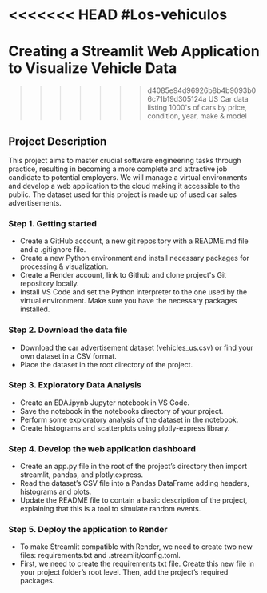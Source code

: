 <<<<<<< HEAD
#Los-vehiculos
=======
# Creating a Streamlit Web Application to Visualize Vehicle Data
>>>>>>> d4085e94d96926b8b4b9093b06c71b19d305124a
US Car data listing 1000's of cars by price, condition, year, make &amp; model

## Project Description
This project aims to master crucial software engineering tasks through practice, resulting in becoming a more complete and attractive job candidate to potential employers.
We will manage a virtual environments and develop a web application to the cloud making it accessible to the public.
The dataset used for this project is made up of used car sales advertisements.

### Step 1. Getting started
- Create a GitHub account, a new git repository with a README.md file and a .gitignore file.
- Create a new Python environment and install necessary packages for processing & visualization.
- Create a Render account, link to Github and clone project's Git repository locally.
- Install VS Code and set the Python interpreter to the one used by the virtual environment. Make sure you have the necessary packages installed.

### Step 2. Download the data file
- Download the car advertisement dataset (vehicles_us.csv) or find your own dataset in a CSV format.
- Place the dataset in the root directory of the project.

### Step 3. Exploratory Data Analysis
- Create an EDA.ipynb Jupyter notebook in VS Code.
- Save the notebook in the notebooks directory of your project.
- Perform some exploratory analysis of the dataset in the notebook.
- Create histograms and scatterplots using plotly-express library.

### Step 4. Develop the web application dashboard
- Create an app.py file in the root of the project’s directory then import streamlit, pandas, and plotly.express.
- Read the dataset’s CSV file into a Pandas DataFrame adding headers, histograms and plots.
- Update the README file to contain a basic description of the project, explaining that this is a tool to simulate random events.

### Step 5. Deploy the application to Render
- To make Streamlit compatible with Render, we need to create two new files: requirements.txt and .streamlit/config.toml.
- First, we need to create the requirements.txt file. Create this new file in your project folder’s root level. Then, add the project’s required packages.
  
